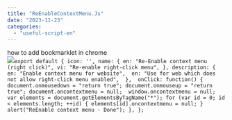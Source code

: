 ```yaml
---
title: "ReEnableContextMenu.Js"
date: "2023-11-23"
categories: 
  - "useful-script-en"
---
```


how to add bookmarklet in chrome  
![](https://camo.githubusercontent.com/5f21e427a7d3ee887313a4f9b1ab033e6462db47ca299bf3f7e2d81a0ce854bd/68747470733a2f2f696d672e7765626e6f74732e636f6d2f323031392f30342f447261672d616e642d44726f702d4c696e6b732d696e2d4368726f6d652e706e67)`export default { icon: '', name: { en: "Re-Enable context menu (right click)", vi: "Re-enable right-click menu", }, description: { en: "Enable context menu for website",  en: "Use for web which does not allow right-click menu enabled",  },  onClick: function() { document.onmousedown = "return true"; document.onmouseup = "return true"; document.oncontextmenu = null;  window.oncontextmenu = null; var elements = document.getElementsByTagName("*"); for (var id = 0; id < elements.length; ++id) { elements[id].oncontextmenu = null; } alert("ReEnable context menu - Done"); }, };`
